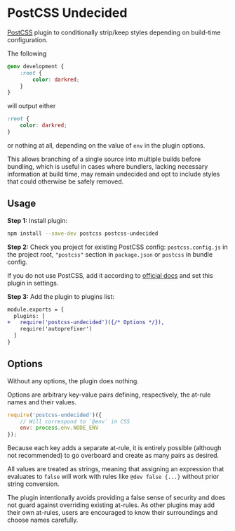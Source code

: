 # PostCSS Undecided

[PostCSS] plugin to conditionally strip/keep styles depending on build-time configuration.

[PostCSS]: https://github.com/postcss/postcss

The following

```css
@env development {
	:root {
		color: darkred;
	}
}
```

will output either

```css
:root {
	color: darkred;
}
```

or nothing at all, depending on the value of `env` in the plugin options.

This allows branching of a single source into multiple builds before bundling, which is useful in cases where bundlers, lacking necessary information at build time, may remain undecided and opt to include styles that could otherwise be safely removed.

## Usage

**Step 1:** Install plugin:

```sh
npm install --save-dev postcss postcss-undecided
```

**Step 2:** Check you project for existing PostCSS config: `postcss.config.js`
in the project root, `"postcss"` section in `package.json`
or `postcss` in bundle config.

If you do not use PostCSS, add it according to [official docs]
and set this plugin in settings.

**Step 3:** Add the plugin to plugins list:

```diff
module.exports = {
  plugins: [
+   require('postcss-undecided')({/* Options */}),
    require('autoprefixer')
  ]
}
```

[official docs]: https://github.com/postcss/postcss#usage

## Options

Without any options, the plugin does nothing.

Options are arbitrary key-value pairs defining, respectively, the at-rule names and their values.

```javascript
require('postcss-undecided')({
	// Will correspond to `@env` in CSS
	env: process.env.NODE_ENV
});
```

Because each key adds a separate at-rule, it is entirely possible (although not recommended) to go overboard and create as many pairs as desired.

All values are treated as strings, meaning that assigning an expression that evaluates to `false` will work with rules like `@dev false {...}` without prior string conversion.

The plugin intentionally avoids providing a false sense of security and does not guard against overriding existing at-rules. As other plugins may add their own at-rules, users are encouraged to know their surroundings and choose names carefully.
